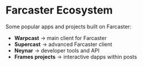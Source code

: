 # Farcaster Ecosystem

Some popular apps and projects built on Farcaster:
- **Warpcast** → main client for Farcaster
- **Supercast** → advanced Farcaster client
- **Neynar** → developer tools and API
- **Frames projects** → interactive dapps within posts
